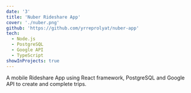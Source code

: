 ```yaml
---
date: '3'
title: 'Nuber Rideshare App'
cover: './nuber.png'
github: 'https://github.com/yrreprolyat/nuber-app'
tech:
  - Node.js
  - PostgreSQL
  - Google API
  - TypeScript
showInProjects: true
---
```


A mobile Rideshare App using React framework, PostgreSQL and Google API to create and complete trips.

